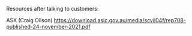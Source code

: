 Resources after talking to customers:

ASX (Craig Ollson)
https://download.asic.gov.au/media/scvil04f/rep708-published-24-november-2021.pdf
